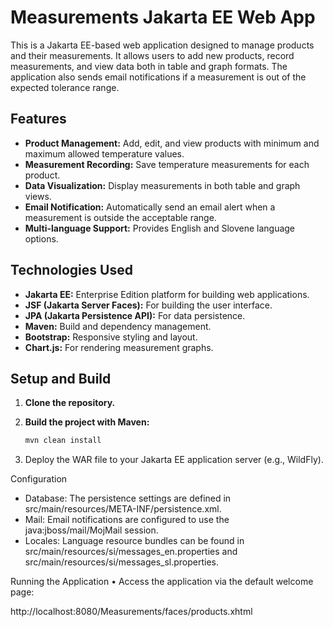# Measurements Jakarta EE Web App

This is a Jakarta EE-based web application designed to manage products and their measurements. It allows users to add new products, record measurements, and view data both in table and graph formats. The application also sends email notifications if a measurement is out of the expected tolerance range.

## Features

- **Product Management:** Add, edit, and view products with minimum and maximum allowed temperature values.
- **Measurement Recording:** Save temperature measurements for each product.
- **Data Visualization:** Display measurements in both table and graph views.
- **Email Notification:** Automatically send an email alert when a measurement is outside the acceptable range.
- **Multi-language Support:** Provides English and Slovene language options.

## Technologies Used

- **Jakarta EE:** Enterprise Edition platform for building web applications.
- **JSF (Jakarta Server Faces):** For building the user interface.
- **JPA (Jakarta Persistence API):** For data persistence.
- **Maven:** Build and dependency management.
- **Bootstrap:** Responsive styling and layout.
- **Chart.js:** For rendering measurement graphs.

## Setup and Build

1. **Clone the repository.**
2. **Build the project with Maven:**

   ```bash
   mvn clean install

3.	Deploy the WAR file to your Jakarta EE application server (e.g., WildFly).

Configuration
- Database: The persistence settings are defined in src/main/resources/META-INF/persistence.xml.
- Mail: Email notifications are configured to use the java:jboss/mail/MojMail session.
- Locales: Language resource bundles can be found in src/main/resources/si/messages_en.properties and src/main/resources/si/messages_sl.properties.

Running the Application
	•	Access the application via the default welcome page:

http://localhost:8080/Measurements/faces/products.xhtml
